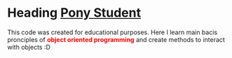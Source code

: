 # Heading [Pony Student](https://github.com/zazatargilide/PonyStudent)
This code was created for educational purposes.
Here I learn main bacis pronciples of <font color="red">**object oriented programming**</font> and create methods to interact with objects :D
